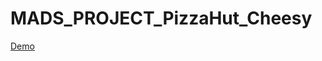 # MADS_PROJECT_PizzaHut_Cheesy

[Demo](http://www.mobileads.com/preview?studioId=fe763ad2092bdf0c730c046c56973ad0)